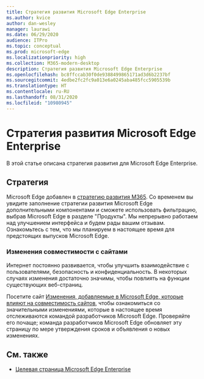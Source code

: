 ```yaml
---
title: Стратегия развития Microsoft Edge Enterprise
ms.author: kvice
author: dan-wesley
manager: laurawi
ms.date: 06/29/2020
audience: ITPro
ms.topic: conceptual
ms.prod: microsoft-edge
ms.localizationpriority: high
ms.collection: M365-modern-desktop
description: Стратегия развития Microsoft Edge Enterprise
ms.openlocfilehash: bc8ffccab30f0de9388499865171ad3d6b2237bf
ms.sourcegitcommit: 4edbe2fc2fc9a013e6a0245aba485fcc5905539b
ms.translationtype: HT
ms.contentlocale: ru-RU
ms.lasthandoff: 08/31/2020
ms.locfileid: "10980945"
---
```

# Стратегия развития Microsoft Edge Enterprise

В этой статье описана стратегия развития для Microsoft Edge Enterprise.

## Стратегия

Microsoft Edge добавлен в [стратегию развития M365](https://www.microsoft.com/microsoft-365/roadmap?filters=&searchterms=Microsoft%2CEdge). Со временем вы увидите заполнение стратегии развития Microsoft Edge дополнительными компонентами и сможете использовать фильтрацию, выбрав Microsoft Edge в разделе "Продукты". Мы непрерывно работаем над улучшением интерфейса и будем рады вашим отзывам. Ознакомьтесь с тем, что мы планируем в настоящее время для предстоящих выпусков Microsoft Edge. 

### Изменения совместимости с сайтами

Интернет постоянно развивается, чтобы улучшить взаимодействие с пользователями, безопасность и конфиденциальность. В некоторых случаях изменения достаточно значимы, чтобы повлиять на функции существующих веб-страниц.

Посетите сайт [Изменения, добавляемые в Microsoft Edge, которые влияют на совместимость сайтов](https://docs.microsoft.com/microsoft-edge/web-platform/site-impacting-changes), чтобы ознакомиться со значительными изменениями, которые в настоящее время отслеживаются командой разработчиков Microsoft Edge. Проверяйте его почаще; команда разработчиков Microsoft Edge обновляет эту страницу по мере утверждения сроков и объявления о новых изменениях.

## См. также

- [Целевая страница Microsoft Edge Enterprise](https://aka.ms/EdgeEnterprise)
